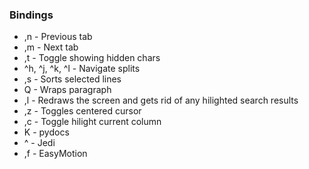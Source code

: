 ### Bindings
* ,n - Previous tab
* ,m - Next tab
* ,t - Toggle showing hidden chars
* ^h, ^j, ^k, ^l - Navigate splits
* ,s - Sorts selected lines
* Q - Wraps paragraph
* ,l - Redraws the screen and gets rid of any hilighted search results
* ,z - Toggles centered cursor
* ,c - Toggle hilight current column
* K - pydocs
* ^<space> - Jedi
* ,f - EasyMotion
